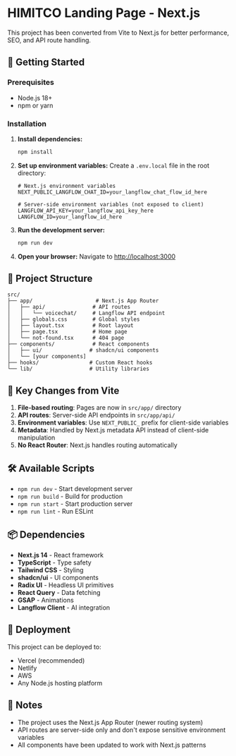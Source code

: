 # HIMITCO Landing Page - Next.js

This project has been converted from Vite to Next.js for better performance, SEO, and API route handling.

## 🚀 Getting Started

### Prerequisites
- Node.js 18+ 
- npm or yarn

### Installation

1. **Install dependencies:**
   ```bash
   npm install
   ```

2. **Set up environment variables:**
   Create a `.env.local` file in the root directory:
   ```env
   # Next.js environment variables
   NEXT_PUBLIC_LANGFLOW_CHAT_ID=your_langflow_chat_flow_id_here
   
   # Server-side environment variables (not exposed to client)
   LANGFLOW_API_KEY=your_langflow_api_key_here
   LANGFLOW_ID=your_langflow_id_here
   ```

3. **Run the development server:**
   ```bash
   npm run dev
   ```

4. **Open your browser:**
   Navigate to [http://localhost:3000](http://localhost:3000)

## 📁 Project Structure

```
src/
├── app/                    # Next.js App Router
│   ├── api/               # API routes
│   │   └── voicechat/     # Langflow API endpoint
│   ├── globals.css        # Global styles
│   ├── layout.tsx         # Root layout
│   ├── page.tsx           # Home page
│   └── not-found.tsx      # 404 page
├── components/            # React components
│   ├── ui/               # shadcn/ui components
│   └── [your components]
├── hooks/                # Custom React hooks
└── lib/                  # Utility libraries
```

## 🔧 Key Changes from Vite

1. **File-based routing**: Pages are now in `src/app/` directory
2. **API routes**: Server-side API endpoints in `src/app/api/`
3. **Environment variables**: Use `NEXT_PUBLIC_` prefix for client-side variables
4. **Metadata**: Handled by Next.js metadata API instead of client-side manipulation
5. **No React Router**: Next.js handles routing automatically

## 🛠️ Available Scripts

- `npm run dev` - Start development server
- `npm run build` - Build for production
- `npm run start` - Start production server
- `npm run lint` - Run ESLint

## 📦 Dependencies

- **Next.js 14** - React framework
- **TypeScript** - Type safety
- **Tailwind CSS** - Styling
- **shadcn/ui** - UI components
- **Radix UI** - Headless UI primitives
- **React Query** - Data fetching
- **GSAP** - Animations
- **Langflow Client** - AI integration

## 🚀 Deployment

This project can be deployed to:
- Vercel (recommended)
- Netlify
- AWS
- Any Node.js hosting platform

## 📝 Notes

- The project uses the Next.js App Router (newer routing system)
- API routes are server-side only and don't expose sensitive environment variables
- All components have been updated to work with Next.js patterns